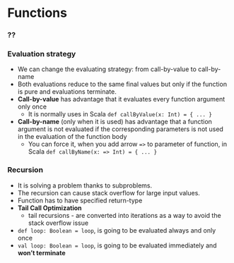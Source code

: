 Functions
====================

### ??


### Evaluation strategy
- We can change the evaluating strategy: from call-by-value to call-by-name
- Both evaluations reduce to the same final values but only if the function is pure and evaluations terminate.
- **Call-by-value** has advantage that it evaluates every function argument only once
  - It is normally uses in Scala `def callByValue(x: Int) = { ... }`
- **Call-by-name** (only when it is used) has advantage that a function argument is not evaluated if the corresponding parameters is not used in the evaluation of the function body
  - You can force it, when you add arrow `=>` to parameter of function, in Scala `def callByName(x: => Int) = { ... }`

### Recursion
- It is solving a problem thanks to subproblems.
- The recursion can cause stack overflow for large input values.
- Function has to have specified return-type
- **Tail Call Optimization**
  - tail recursions - are converted into iterations as a way to avoid the stack overflow issue
- `def loop: Boolean = loop`, is going to be evaluated always and only once
- `val loop: Boolean = loop`, is going to be evaluated immediately and **won’t terminate**  
